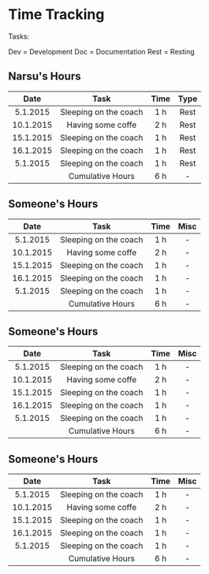 # Time Tracking

Tasks:

Dev = Development
Doc = Documentation
Rest = Resting


## Narsu's Hours

| Date | Task | Time | Type |
| :---: | :---: | :----: | :---: |
| 5.1.2015 | Sleeping on the coach | 1 h | Rest |
| 10.1.2015 | Having some coffe | 2 h | Rest |
| 15.1.2015 | Sleeping on the coach | 1 h | Rest |
| 16.1.2015 | Sleeping on the coach | 1 h | Rest |
| 5.1.2015 | Sleeping on the coach | 1 h | Rest |
|  | Cumulative Hours | 6 h | - |

## Someone's Hours

| Date | Task | Time | Misc |
| :---: | :---: | :----: | :---: |
| 5.1.2015 | Sleeping on the coach | 1 h | - |
| 10.1.2015 | Having some coffe | 2 h | - |
| 15.1.2015 | Sleeping on the coach | 1 h | - |
| 16.1.2015 | Sleeping on the coach | 1 h | - |
| 5.1.2015 | Sleeping on the coach | 1 h | - |
|  | Cumulative Hours | 6 h | - |


## Someone's Hours

| Date | Task | Time | Misc |
| :---: | :---: | :----: | :---: |
| 5.1.2015 | Sleeping on the coach | 1 h | - |
| 10.1.2015 | Having some coffe | 2 h | - |
| 15.1.2015 | Sleeping on the coach | 1 h | - |
| 16.1.2015 | Sleeping on the coach | 1 h | - |
| 5.1.2015 | Sleeping on the coach | 1 h | - |
|  | Cumulative Hours | 6 h | - |

## Someone's Hours

| Date | Task | Time | Misc |
| :---: | :---: | :----: | :---: |
| 5.1.2015 | Sleeping on the coach | 1 h | - |
| 10.1.2015 | Having some coffe | 2 h | - |
| 15.1.2015 | Sleeping on the coach | 1 h | - |
| 16.1.2015 | Sleeping on the coach | 1 h | - |
| 5.1.2015 | Sleeping on the coach | 1 h | - |
|  | Cumulative Hours | 6 h | - |